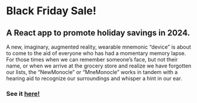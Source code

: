 # Black Friday Sale!
## A React app to promote holiday savings in 2024.

A new, imaginary, augmented reality, wearable mnemonic “device” is about to come to the aid of everyone who has had a momentary memory lapse. For those times when we can remember someone’s face, but not their name, or when we arrive at the grocery store and realize we have forgotten our lists, the “NewMonocle” or “MneMonocle” works in tandem with a hearing aid to recognize our surroundings and whisper a hint in our ear.

### See it [here!](mnemonocle-234.netlify.app)
